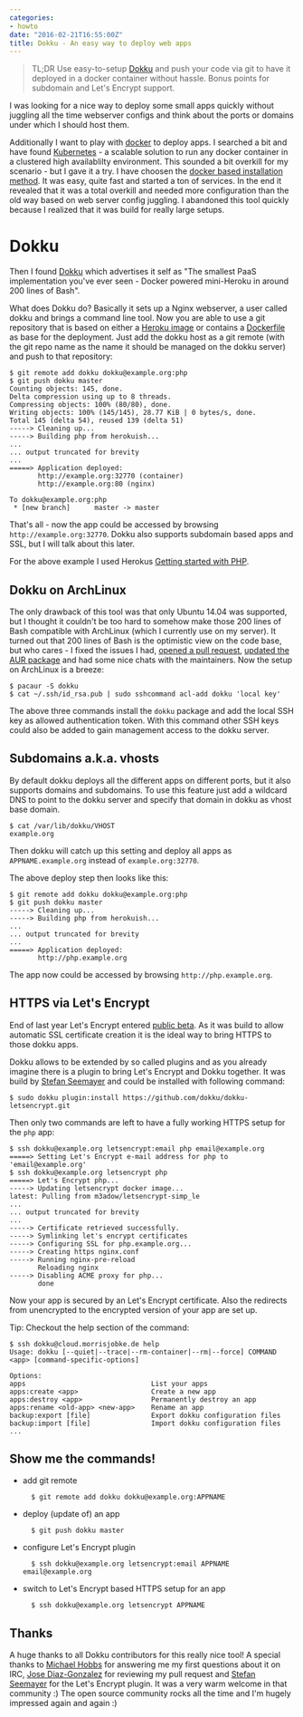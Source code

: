 ```yaml
---
categories:
- howto
date: "2016-02-21T16:55:00Z"
title: Dokku - An easy way to deploy web apps
---
```


> TL;DR Use easy-to-setup [Dokku](http://dokku.viewdocs.io/dokku/) and push your code via git to have it deployed in a docker container without hassle. Bonus points for subdomain and Let's Encrypt support.

I was looking for a nice way to deploy some small apps quickly without juggling all the time webserver configs and think about the ports or domains under which I should host them.

Additionally I want to play with [docker](https://docker.io) to deploy apps. I searched a bit and have found [Kubernetes](http://kubernetes.io) - a scalable solution to run any docker container in a clustered high availablilty environment. This sounded a bit overkill for my scenario - but I gave it a try. I have choosen the [docker based installation method](http://kubernetes.io/v1.1/docs/getting-started-guides/docker.html). It was easy, quite fast and started a ton of services. In the end it revealed that it was a total overkill and needed more configuration than the old way based on web server config juggling. I abandoned this tool quickly because I realized that it was build for really large setups.

# Dokku

Then I found [Dokku](http://dokku.viewdocs.io/dokku/) which advertises it self as "The smallest PaaS implementation you've ever seen - Docker powered mini-Heroku in around 200 lines of Bash".

What does Dokku do? Basically it sets up a Nginx webserver, a user called dokku and brings a command line tool. Now you are able to use a git repository that is based on either a [Heroku image](http://dokku.viewdocs.io/dokku/deployment/buildpacks/) or contains a [Dockerfile](http://dokku.viewdocs.io/dokku/deployment/dockerfiles/) as base for the deployment. Just add the dokku host as a git remote (with the git repo name as the name it should be managed on the dokku server) and push to that repository:

	$ git remote add dokku dokku@example.org:php
	$ git push dokku master
	Counting objects: 145, done.
	Delta compression using up to 8 threads.
	Compressing objects: 100% (80/80), done.
	Writing objects: 100% (145/145), 28.77 KiB | 0 bytes/s, done.
	Total 145 (delta 54), reused 139 (delta 51)
	-----> Cleaning up...
	-----> Building php from herokuish...
	...
	... output truncated for brevity
	...
	=====> Application deployed:
	       http://example.org:32770 (container)
	       http://example.org:80 (nginx)

	To dokku@example.org:php
	 * [new branch]      master -> master

That's all - now the app could be accessed by browsing `http://example.org:32770`. Dokku also supports subdomain based apps and SSL, but I will talk about this later.

For the above example I used Herokus [Getting started with PHP](https://github.com/heroku/php-getting-started).

## Dokku on ArchLinux

The only drawback of this tool was that only Ubuntu 14.04 was supported, but I thought it couldn't be too hard to somehow make those 200 lines of Bash compatible with ArchLinux (which I currently use on my server). It turned out that 200 lines of Bash is the optimistic view on the code base, but who cares - I fixed the issues I had, [opened a pull request](https://github.com/dokku/dokku/pull/1918), [updated the AUR package](https://aur.archlinux.org/packages/dokku/) and had some nice chats with the maintainers. Now the setup on ArchLinux is a breeze:

	$ pacaur -S dokku
	$ cat ~/.ssh/id_rsa.pub | sudo sshcommand acl-add dokku 'local key'

The above three commands install the `dokku` package and add the local SSH key as allowed authentication token. With this command other SSH keys could also be added to gain management access to the dokku server.

## Subdomains a.k.a. vhosts

By default dokku deploys all the different apps on different ports, but it also supports domains and subdomains. To use this feature just add a wildcard DNS to point to the dokku server and specify that domain in dokku as vhost base domain.

	$ cat /var/lib/dokku/VHOST
	example.org

Then dokku will catch up this setting and deploy all apps as `APPNAME.example.org` instead of `example.org:32770`.

The above deploy step then looks like this:

	$ git remote add dokku dokku@example.org:php
	$ git push dokku master
	-----> Cleaning up...
	-----> Building php from herokuish...
	...
	... output truncated for brevity
	...
	=====> Application deployed:
	       http://php.example.org

The app now could be accessed by browsing `http://php.example.org`.

## HTTPS via Let's Encrypt

End of last year Let's Encrypt entered [public beta](https://letsencrypt.org/2015/12/03/entering-public-beta.html). As it was build to allow automatic SSL certificate creation it is the ideal way to bring HTTPS to those dokku apps.

Dokku allows to be extended by so called plugins and as you already imagine there is a plugin to bring Let's Encrypt and Dokku together. It was build by [Stefan Seemayer](https://blog.semicolonsoftware.de/securing-dokku-with-lets-encrypt-tls-certificates/) and could be installed with following command:

	$ sudo dokku plugin:install https://github.com/dokku/dokku-letsencrypt.git

 Then only two commands are left to have a fully working HTTPS setup for the `php` app:

	$ ssh dokku@example.org letsencrypt:email php email@example.org
	=====> Setting Let's Encrypt e-mail address for php to 'email@example.org'
	$ ssh dokku@example.org letsencrypt php
	=====> Let's Encrypt php...
	-----> Updating letsencrypt docker image...
	latest: Pulling from m3adow/letsencrypt-simp_le
	...
	... output truncated for brevity
	...
	-----> Certificate retrieved successfully.
	-----> Symlinking let's encrypt certificates
	-----> Configuring SSL for php.example.org...
	-----> Creating https nginx.conf
	-----> Running nginx-pre-reload
	       Reloading nginx
	-----> Disabling ACME proxy for php...
	       done

Now your app is secured by an Let's Encrypt certificate. Also the redirects from unencrypted to the encrypted version of your app are set up.

Tip: Checkout the help section of the command:

	$ ssh dokku@cloud.morrisjobke.de help            
	Usage: dokku [--quiet|--trace|--rm-container|--rm|--force] COMMAND <app> [command-specific-options]

	Options:
	apps                               List your apps
	apps:create <app>                  Create a new app
	apps:destroy <app>                 Permanently destroy an app
	apps:rename <old-app> <new-app>    Rename an app
	backup:export [file]               Export dokku configuration files
	backup:import [file]               Import dokku configuration files
	...

## Show me the commands!

* add git remote

		$ git remote add dokku dokku@example.org:APPNAME

* deploy (update of) an app

		$ git push dokku master

* configure Let's Encrypt plugin

		$ ssh dokku@example.org letsencrypt:email APPNAME email@example.org

* switch to Let's Encrypt based HTTPS setup for an app

		$ ssh dokku@example.org letsencrypt APPNAME

## Thanks

A huge thanks to all Dokku contributors for this really nice tool! A special thanks to [Michael Hobbs](https://github.com/michaelshobbs) for answering me my first questions about it on IRC, [Jose Diaz-Gonzalez](http://josediazgonzalez.com) for reviewing my pull request and [Stefan Seemayer](https://blog.semicolonsoftware.de/securing-dokku-with-lets-encrypt-tls-certificates/) for the Let's Encrypt plugin. It was a very warm welcome in that community :) The open source community rocks all the time and I'm hugely impressed again and again :)
